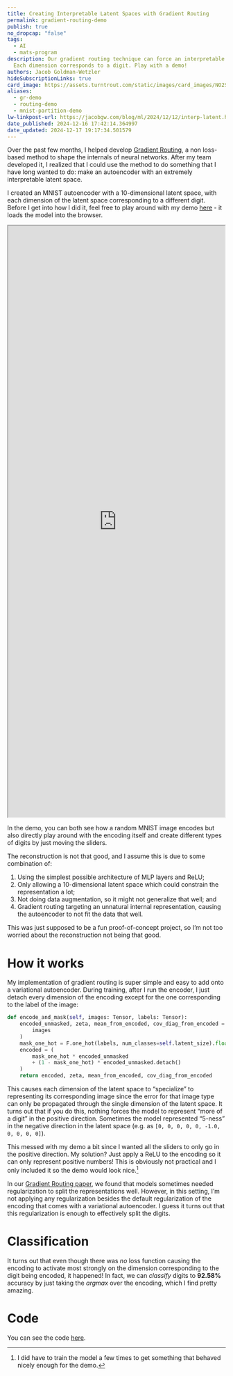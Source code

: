 ```yaml
---
title: Creating Interpretable Latent Spaces with Gradient Routing
permalink: gradient-routing-demo
publish: true
no_dropcap: "false"
tags:
  - AI
  - mats-program
description: Our gradient routing technique can force an interpretable inner representation.
  Each dimension corresponds to a digit. Play with a demo!
authors: Jacob Goldman-Wetzler
hideSubscriptionLinks: true
card_image: https://assets.turntrout.com/static/images/card_images/NO2S3mX.png
aliases:
  - gr-demo
  - routing-demo
  - mnist-partition-demo
lw-linkpost-url: https://jacobgw.com/blog/ml/2024/12/12/interp-latent.html
date_published: 2024-12-16 17:42:14.364997
date_updated: 2024-12-17 19:17:34.501579
---
```




Over the past few months, I helped develop [Gradient Routing](/gradient-routing), a non loss-based method to shape the internals of neural networks. After my team developed it, I realized that I could use the method to do something that I have long wanted to do: make an autoencoder with an extremely interpretable latent space.

I created an MNIST autoencoder with a 10-dimensional latent space, with each dimension of the latent space corresponding to a different digit. Before I get into how I did it, feel free to play around with my demo [here](https://jacobgw.com/gradient-routed-vae/) - it loads the model into the browser.

<iframe height="1360" width="500" src="https://jacobgw.com/gradient-routed-vae/" title="Demo"></iframe>

In the demo, you can both see how a random MNIST image encodes but also directly play around with the encoding itself and create different types of digits by just moving the sliders.

The reconstruction is not that good, and I assume this is due to some combination of:
1. Using the simplest possible architecture of MLP layers and ReLU;
2. Only allowing a 10-dimensional latent space which could constrain the representation a lot;
3. Not doing data augmentation, so it might not generalize that well; and
4. Gradient routing targeting an unnatural internal representation, causing the autoencoder to not fit the data that well.

This was just supposed to be a fun proof-of-concept project, so I’m not too worried about the reconstruction not being that good.

# How it works

My implementation of gradient routing is super simple and easy to add onto a variational autoencoder. During training, after I run the encoder, I just detach every dimension of the encoding except for the one corresponding to the label of the image:

```python
def encode_and_mask(self, images: Tensor, labels: Tensor):
    encoded_unmasked, zeta, mean_from_encoded, cov_diag_from_encoded = self.encode(
        images
    )
    mask_one_hot = F.one_hot(labels, num_classes=self.latent_size).float()
    encoded = (
        mask_one_hot * encoded_unmasked
        + (1 - mask_one_hot) * encoded_unmasked.detach()
    )
    return encoded, zeta, mean_from_encoded, cov_diag_from_encoded
```

This causes each dimension of the latent space to “specialize” to representing its corresponding image since the error for that image type can only be propagated through the single dimension of the latent space. It turns out that if you do this, nothing forces the model to represent “more of a digit” in the positive direction. Sometimes the model represented “5-ness” in the negative direction in the latent space (e.g. as `[0, 0, 0, 0, 0, -1.0, 0, 0, 0, 0]`).

This messed with my demo a bit since I wanted all the sliders to only go in the positive direction. My solution? Just apply a ReLU to the encoding so it can only represent positive numbers! This is obviously not practical and I only included it so the demo would look nice.[^1]

In our [Gradient Routing paper](https://arxiv.org/pdf/2410.04332), we found that models sometimes needed regularization to split the representations well. However, in this setting, I’m not applying any regularization besides the default regularization of the encoding that comes with a variational autoencoder. I guess it turns out that this regularization is enough to effectively split the digits.

# Classification

It turns out that even though there was *no* loss function causing the encoding to activate most strongly on the dimension corresponding to the digit being encoded, it happened! In fact, we can *classify* digits to **92.58%** accuracy by just taking the *argmax* over the encoding, which I find pretty amazing.

# Code

You can see the code [here](https://github.com/g-w1/gradient-routed-vae).

[^1]: I did have to train the model a few times to get something that behaved nicely enough for the demo.
